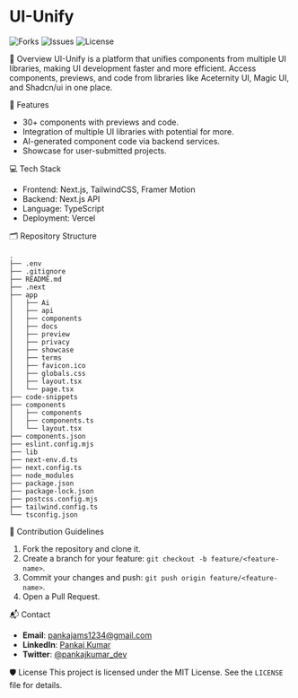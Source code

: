# UI-Unify

![Forks](https://img.shields.io/github/forks/pankajkumardev/UI-Unify?style=social)
![Issues](https://img.shields.io/github/issues/pankajkumardev/UI-Unify)
![License](https://img.shields.io/github/license/pankajkumardev/UI-Unify)

🌟 Overview
UI-Unify is a platform that unifies components from multiple UI libraries, making UI development faster and more efficient. Access components, previews, and code from libraries like Aceternity UI, Magic UI, and Shadcn/ui in one place.

🚀 Features

- 30+ components with previews and code.
- Integration of multiple UI libraries with potential for more.
- AI-generated component code via backend services.
- Showcase for user-submitted projects.

💻 Tech Stack

- Frontend: Next.js, TailwindCSS, Framer Motion
- Backend: Next.js API
- Language: TypeScript
- Deployment: Vercel

🗂 Repository Structure

```
.
├── .env
├── .gitignore
├── README.md
├── .next
├── app
│   ├── Ai
│   ├── api
│   ├── components
│   ├── docs
│   ├── preview
│   ├── privacy
│   ├── showcase
│   ├── terms
│   ├── favicon.ico
│   ├── globals.css
│   ├── layout.tsx
│   └── page.tsx
├── code-snippets
├── components
│   ├── components
│   ├── components.ts
│   └── layout.tsx
├── components.json
├── eslint.config.mjs
├── lib
├── next-env.d.ts
├── next.config.ts
├── node_modules
├── package.json
├── package-lock.json
├── postcss.config.mjs
├── tailwind.config.ts
└── tsconfig.json
```

🤝 Contribution Guidelines

1. Fork the repository and clone it.
2. Create a branch for your feature: `git checkout -b feature/<feature-name>`.
3. Commit your changes and push: `git push origin feature/<feature-name>`.
4. Open a Pull Request.

📬 Contact

- **Email**: pankajams1234@gmail.com
- **LinkedIn**: [Pankaj Kumar](https://linkedin.com/in/pankajkumardev0)
- **Twitter**: [@pankajkumar_dev](https://twitter.com/pankajkumar_dev)

🛡 License
This project is licensed under the MIT License. See the `LICENSE` file for details.
